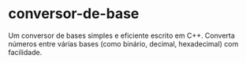 # conversor-de-base
Um conversor de bases simples e eficiente escrito em C++. Converta números entre várias bases (como binário, decimal, hexadecimal) com facilidade.
